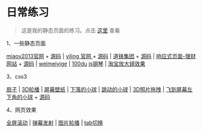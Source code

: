 # 日常练习

> 这是我的静态页面的练习。点击 [这里](https://pin84.github.io/live/) 查看

1、一些静态页面

  [miaov2013官网](https://pin84.github.io/live/01_web/01_miaov)  +  [源码](https://github.com/pin84/live/tree/master/01_web/01_miaov)  	|  	 [yiling 官网 ](https://pin84.github.io/live/01_web/05_yiling/)  + [源码](https://github.com/pin84/live/tree/master/01_web/05_yiling)  	|	  [道锋集团](https://pin84.github.io/live/01_web/02_daofeng/)  +  [源码](https://github.com/pin84/live/tree/master/01_web/02_daofeng)	|	 [响应式页面-理财网站](https://pin84.github.io/live/01_web/03_ResponsiveWeb)    +  [源码](https://github.com/pin84/live/tree/master/01_web/03_ResponsiveWeb)	|    [weimeiyige](https://pin84.github.io/live/01_web/06_weimeiyige)	|	 [100du](https://pin84.github.io/live/01_web/07_100du)
  [js钢琴](https://pin84.github.io/live/01_web/04_JavaScriptDrumKit)  | [淘宝放大镜效果](https://pin84.github.io/live/01_web/08_magnifier)




3、css3

[扇子](https://pin84.github.io/live/05_css3/01_folding)  |  [3D轮播](https://pin84.github.io/live/05_css3/02_showPage)  |  [屏幕壁纸](https://pin84.github.io/live/05_css3/03_wallPage)   |    [下落的小球](https://pin84.github.io/live/06_canvas/01_ball)    |  [跳动的小球](https://pin84.github.io/live/06_canvas/02_jumpBall)  | [3D照片拖拽](https://pin84.github.io/live/05_css3/05_3dPictrues)  |   [飞到屏幕左下角的小球](https://pin84.github.io/live/05_css3/06_intoShoppingcart.html) + [源码](https://github.com/pin84/live/blob/master/05_css3/06_intoShoppingcart.html)




4、网页效果

[全屏滚动](https://pin84.github.io/live/12_fullPage)  |  [弹幕发射](https://pin84.github.io/live/11_danmu)   |  [图片轮播](https://pin84.github.io/live/06_slide/01)  | [tab切换](https://pin84.github.io/live/06_slide/03)
